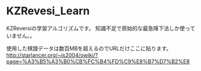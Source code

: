 # KZRevesi_Learn

KZReversiの学習アルゴリズムです。
知識不足で原始的な最急降下法しか使っていません。。

使用した棋譜データは数百MBを超えるのでURLだけここに貼ります。
http://starlancer.org/~is2004/owiki/?page=%A3%B5%A3%B0%CB%FC%B4%FD%C9%E8%B7%D7%B2%E8
